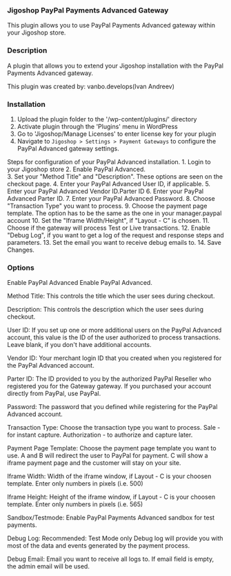 ### Jigoshop PayPal Payments Advanced Gateway

This plugin allows you to use PayPal Payments Advanced gateway within your Jigoshop store.

### Description

A plugin that allows you to extend your Jigoshop installation with the PayPal Payments Advanced gateway. 

This plugin was created by: vanbo.develops(Ivan Andreev)

### Installation

1. Upload the plugin folder to the '/wp-content/plugins/' directory
2. Activate plugin through the 'Plugins' menu in WordPress
3. Go to 'Jigoshop/Manage Licenses' to enter license key for your plugin
4. Navigate to `Jigoshop > Settings > Payment Gateways` to configure the PayPal Advanced gateway settings.


Steps for configuration of your PayPal Advanced installation.
	1. Login to your Jigoshop store
	2. Enable PayPal Advanced.  
	3. Set your "Method Title" and "Description". These options are seen on the checkout page.
	4. Enter your PayPal Advanced User ID, if applicable.
	5. Enter your PayPal Advanced Vendor ID.Parter ID
	6. Enter your PayPal Advanced Parter ID.
	7. Enter your PayPal Advanced Password.
	8. Choose "Transaction Type" you want to process.
	9. Choose the payment page template. The option has to be the same as the one in your manager.paypal account
	10. Set the "Iframe Width/Height", if "Layout - C" is chosen.
	11. Choose if the gateway will process Test or Live transactions.
	12. Enable "Debug Log", if you want to get a log of the request and response steps and parameters.
	13. Set the email you want to receive debug emails to.
	14. Save Changes.

### Options

Enable PayPal Advanced
        Enable PayPal Advanced.

Method Title: 
        This controls the title which the user sees during checkout.

Description: 
        This controls the description which the user sees during checkout.
		
User ID:
        If you set up one or more additional users on the PayPal Advanced account, this value is the ID of the user authorized to process transactions. Leave blank, if you don't have additional accounts.
							 
Vendor ID:
        Your merchant login ID that you created when you registered for the PayPal Advanced account.

Parter ID:
        The ID provided to you by the authorized PayPal Reseller who registered you for the Gateway gateway. If you purchased your account directly from PayPal, use PayPal.

Password:
        The password that you defined while registering for the PayPal Advanced account.

Transaction Type:
        Choose the transaction type you want to process. 
                Sale - for instant capture.
                Authorization - to authorize and capture later.

Payment Page Template:
        Choose the payment page template you want to use. 
                A and B will redirect the user to PayPal for payment. 
                C will show a iframe payment page and the customer will stay on your site.

Iframe Width:
        Width of the iframe window, if Layout - C is your choosen template. Enter only numbers in pixels (i.e. 500)

Iframe Height:
        Height of the iframe window, if Layout - C is your choosen template. Enter only numbers in pixels (i.e. 565)

Sandbox/Testmode:
        Enable PayPal Payments Advanced sandbox for test payments.

Debug Log: 
        Recommended: Test Mode only
        Debug log will provide you with most of the data and events generated by the payment process.
		
Debug Email:
        Email you want to receive all logs to. If email field is empty, the admin email will be used.

